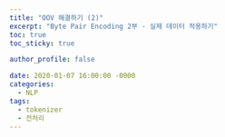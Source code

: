 ```yaml
---
title: "OOV 해결하기 (2)"
excerpt: "Byte Pair Encoding 2부 - 실제 데이터 적용하기"
toc: true
toc_sticky: true

author_profile: false

date: 2020-01-07 16:00:00 -0000
categories: 
  - NLP
tags:
  - tokenizer
  - 전처리
---
```


<!--stackedit_data:
eyJoaXN0b3J5IjpbMTc5NjE1MTQ3M119
-->